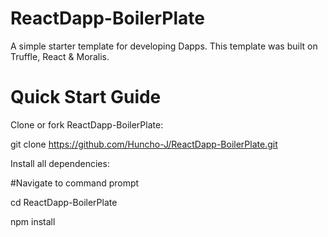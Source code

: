 # ReactDapp-BoilerPlate
A simple starter template for developing Dapps. 
This template was built on Truffle, React & Moralis.

# Quick Start Guide

Clone or fork ReactDapp-BoilerPlate:

git clone https://github.com/Huncho-J/ReactDapp-BoilerPlate.git

Install all dependencies:

#Navigate to command prompt

cd ReactDapp-BoilerPlate

npm install
